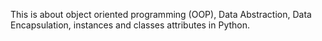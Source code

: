 This is about object oriented programming (OOP), Data Abstraction, Data Encapsulation, instances and classes attributes in Python.
